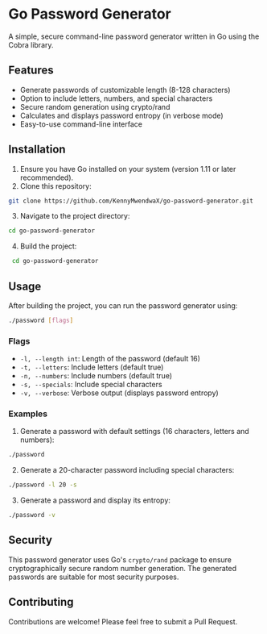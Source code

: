 # Go Password Generator

A simple, secure command-line password generator written in Go using the Cobra library.

## Features

- Generate passwords of customizable length (8-128 characters)
- Option to include letters, numbers, and special characters
- Secure random generation using crypto/rand
- Calculates and displays password entropy (in verbose mode)
- Easy-to-use command-line interface

## Installation

1. Ensure you have Go installed on your system (version 1.11 or later recommended).
2. Clone this repository:

```bash
git clone https://github.com/KennyMwendwaX/go-password-generator.git
```

3. Navigate to the project directory:

```bash
cd go-password-generator
```

4. Build the project:

```bash
 cd go-password-generator
```

## Usage

After building the project, you can run the password generator using:

```bash
./password [flags]
```

### Flags

- `-l, --length int`: Length of the password (default 16)
- `-t, --letters`: Include letters (default true)
- `-n, --numbers`: Include numbers (default true)
- `-s, --specials`: Include special characters
- `-v, --verbose`: Verbose output (displays password entropy)

### Examples

1. Generate a password with default settings (16 characters, letters and numbers):

```bash
./password
```

2. Generate a 20-character password including special characters:

```bash
./password -l 20 -s
```

3. Generate a password and display its entropy:

```bash
./password -v
```

## Security

This password generator uses Go's `crypto/rand` package to ensure cryptographically secure random number generation. The generated passwords are suitable for most security purposes.

## Contributing

Contributions are welcome! Please feel free to submit a Pull Request.
